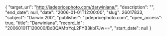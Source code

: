 {
  "target_url": "http://jadepricephoto.com/darwiniana/", 
  "description": "", 
  "end_date": null, 
  "date": "2006-01-01T12:00:00", 
  "slug": 26017833, 
  "subject": "Darwin 200", 
  "publisher": "jadepricephoto.com", 
  "open_access": true, 
  "title": "Darwiniana", 
  "record_id": "20060101T120000/Bd3QAMtrYqL2FYB3kbl7Jw==", 
  "start_date": null
}


